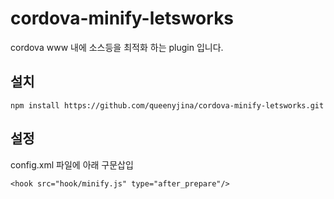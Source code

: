 # cordova-minify-letsworks

cordova www 내에 소스등을 최적화 하는 plugin 입니다.

## 설치
```
npm install https://github.com/queenyjina/cordova-minify-letsworks.git
```
## 설정
config.xml 파일에 아래 구문삽입
```
<hook src="hook/minify.js" type="after_prepare"/>
```